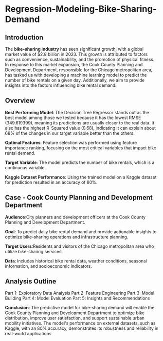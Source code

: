# Regression-Modeling-Bike-Sharing-Demand

## Introduction

The **bike-sharing industry** has seen significant growth, with a global market value of $2.8 billion in 2023. This growth is attributed to factors such as convenience, sustainability, and the promotion of physical fitness. In response to this market expansion, the Cook County Planning and Development Department, responsible for the Chicago metropolitan area, has tasked us with developing a machine learning model to predict the number of bike rentals on a given day. Additionally, we aim to provide insights into the factors influencing bike rental demand.

## Overview

**Best Performing Model**: 
The Decision Tree Regressor stands out as the best model among those we tested because it has the lowest RMSE (349.619399), meaning its predictions are usually closer to the real data. It also has the highest R-Squared value (0.68), indicating it can explain about 68% of the changes in our target variable better than the others.

**Optimal Features**: Feature selection was performed using feature importance ranking, focusing on the most critical variables that impact bike rental demand.

**Target Variable**:  The model predicts the number of bike rentals, which is a continuous variable.

**Kaggle Dataset Performance**: Using the trained model on a Kaggle dataset for prediction resulted in an accuracy of 80%.

## Case - Cook County Planning and Development Department

**Audience**:City planners and development officers at the Cook County Planning and Development Department.

**Goal**: To predict daily bike rental demand and provide actionable insights to optimize bike-sharing operations and infrastructure planning.
 
**Target Users**:Residents and visitors of the Chicago metropolitan area who utilize bike-sharing services.
 
**Data**: Includes historical bike rental data, weather conditions, seasonal information, and socioeconomic indicators.
 
## Analysis Outline
Part 1: Exploratory Data Analysis
Part 2: Feature Engineering
Part 3: Model Building
Part 4: Model Evaluation
Part 5: Insights and Recommendations

**Conclusion**:
The predictive model for bike-sharing demand will enable the Cook County Planning and Development Department to optimize bike distribution, improve user satisfaction, and support sustainable urban mobility initiatives. The model's performance on external datasets, such as Kaggle, with an 80% accuracy, demonstrates its robustness and reliability in real-world applications.



